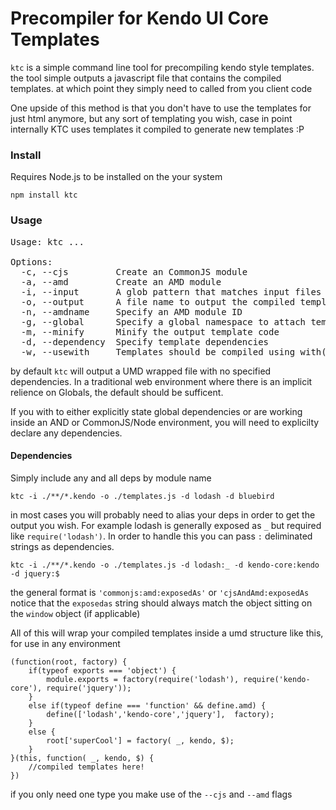 ﻿# Precompiler for Kendo UI Core Templates

`ktc` is a simple command line tool for precompiling kendo style templates. the tool simple outputs a 
javascript file that contains the compiled templates. at which point they simply need to called from you client code

One upside of this method is that you don't have to use the templates for just html anymore, but any sort of templating
 you wish, case in point internally KTC uses templates it compiled to generate new templates :P
### Install

Requires Node.js to be installed on the your system

	npm install ktc

### Usage

<pre>
Usage: ktc ...

Options:
  -c, --cjs			Create an CommonJS module								[boolean]
  -a, --amd			Create an AMD module									[boolean]
  -i, --input		A glob pattern that matches input files					[string]
  -o, --output		A file name to output the compiled templates			[string]
  -n, --amdname     Specify an AMD module ID								[string]
  -g, --global      Specify a global namespace to attach templates too		[string]
  -m, --minify		Minify the output template code							[boolean]
  -d, --dependency  Specify template dependencies							[string]
  -w, --usewith		Templates should be compiled using with() blocks		[boolean]
</pre>

by default `ktc` will output a UMD wrapped file with no specified dependencies. In a traditional web
environment where there is an implicit relience on Globals, the default should be sufficent.

If you with to either explicitly state global dependencies or are working inside an AND or CommonJS/Node 
environment, you will need to explicilty declare any dependencies.

#### Dependencies

Simply include any and all deps by module name

	ktc -i ./**/*.kendo -o ./templates.js -d lodash -d bluebird

in most cases you will probably need to alias your deps in order to get the output you wish. 
For example lodash is generally exposed as `_` but required like `require('lodash')`. In order 
to handle this you can pass `:` deliminated strings as dependencies.

	ktc -i ./**/*.kendo -o ./templates.js -d lodash:_ -d kendo-core:kendo -d jquery:$

the general format is `'commonjs:amd:exposedAs'` or `'cjsAndAmd:exposedAs` notice that the `exposedas` string 
should always match the object sitting on the `window` object (if applicable)

All of this will wrap your compiled templates inside a umd structure like this, for use in any environment

	(function(root, factory) {
		if(typeof exports === 'object') {
			module.exports = factory(require('lodash'), require('kendo-core'), require('jquery'));
		}
		else if(typeof define === 'function' && define.amd) {
			define(['lodash','kendo-core','jquery'],  factory);
		}
		else {
			root['superCool'] = factory( _, kendo, $);
		}
	}(this, function( _, kendo, $) {
		//compiled templates here!
	})

if you only need one type you make use of the `--cjs` and `--amd` flags